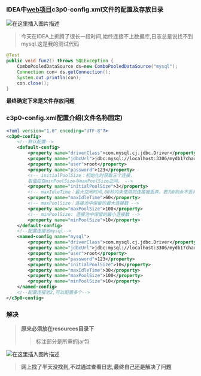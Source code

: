 
### IDEA中[web项目](https://so.csdn.net/so/search?q=web%E9%A1%B9%E7%9B%AE&spm=1001.2101.3001.7020)c3p0-config.xml文件的配置及存放目录

![在这里插入图片描述](https://i-blog.csdnimg.cn/blog_migrate/92a1c733bceb277882c98e8714c229d2.png)

> 今天在IDEA上折腾了很长一段时间,始终连接不上数据库,日志总是说找不到mysql.这是我的测试代码

```java
@Test
public void fun2() throws SQLException {
    ComboPooledDataSource ds=new ComboPooledDataSource("mysql");
    Connection con= ds.getConnection();
    System.out.println(con);
    con.close();
}
```

**最终确定下来是文件存放问题**

### c3p0-config.xml配置介绍(文件名称固定)

```xml
<?xml version="1.0" encoding="UTF-8"?>
<c3p0-config>
    <!--默认配置-->
    <default-config>
        <property name="driverClass">com.mysql.cj.jdbc.Driver</property>
        <property name="jdbcUrl">jdbc:mysql://localhost:3306/mydb1?characterEncoding=utf-8&amp;serverTimezone=UTC</property>
        <property name="user">root</property>
        <property name="password">123</property>
        <!-- initialPoolSize：初始化时获取三个连接，
        取值应在minPoolSize与maxPoolSize之间。 -->
        <property name="initialPoolSize">3</property>
        <!-- maxIdleTime：最大空闲时间,60秒内未使用则连接被丢弃。若为0则永不丢弃。-->
        <property name="maxIdleTime">60</property>
        <!-- maxPoolSize：连接池中保留的最大连接数 -->
        <property name="maxPoolSize">100</property>
        <!-- minPoolSize: 连接池中保留的最小连接数 -->
        <property name="minPoolSize">10</property>
    </default-config>
    <!--配置连接池mysql-->
    <named-config name="mysql">
        <property name="driverClass">com.mysql.cj.jdbc.Driver</property>
        <property name="jdbcUrl">jdbc:mysql://localhost:3306/mydb1?characterEncoding=utf-8&amp;serverTimezone=UTC</property>
        <property name="user">root</property>
        <property name="password">123</property>
        <property name="initialPoolSize">10</property>
        <property name="maxIdleTime">30</property>
        <property name="maxPoolSize">100</property>
        <property name="minPoolSize">10</property>
    </named-config>
    <!--配置连接池2,可以配置多个-->
</c3p0-config>
```

### 解决

> **原来必须放在resources目录下**
> 
> > 标注部分是所需的jar包

![在这里插入图片描述](https://i-blog.csdnimg.cn/blog_migrate/ad819670e5871e8b61403831e3d63dfc.png)

> **网上找了半天没找到,不过通过查看日志,最终自己还是解决了问题**